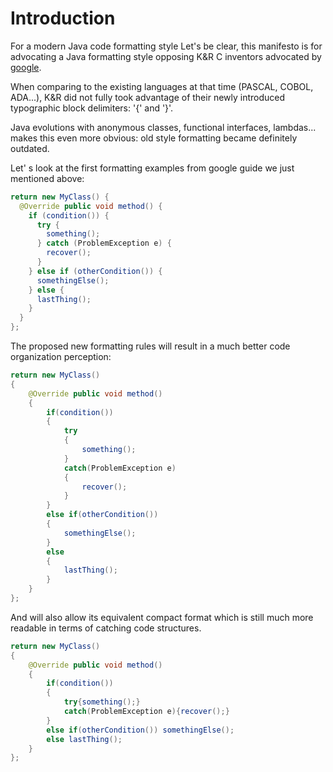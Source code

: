 # Introduction
For a modern Java code formatting style
Let's be clear, this manifesto is for advocating a Java formatting style opposing K&R C inventors advocated by [google](https://google.github.io/styleguide/javaguide.html).

When comparing to the existing languages at that time (PASCAL, COBOL, ADA...), K&R did not fully took advantage of their newly introduced typographic block delimiters: '{' and '}'.

Java evolutions with anonymous classes, functional interfaces, lambdas... makes this even more obvious: old style formatting became definitely outdated.

Let' s look at the first formatting examples from google guide we just mentioned above:

```java
return new MyClass() {
  @Override public void method() {
    if (condition()) {
      try {
        something();
      } catch (ProblemException e) {
        recover();
      }
    } else if (otherCondition()) {
      somethingElse();
    } else {
      lastThing();
    }
  }
};
```
The proposed new formatting rules will result in a much better code organization perception:

```java
return new MyClass() 
{
    @Override public void method() 
    {
        if(condition()) 
        {
            try 
            {
                something();
            } 
            catch(ProblemException e) 
            {
                recover();
            }
        } 
        else if(otherCondition()) 
        {
            somethingElse();
        } 
        else 
        {
            lastThing();
        }
    }
};
```
And will also allow its equivalent compact format
which is still much more readable in terms of catching code structures.

```java
return new MyClass() 
{
    @Override public void method() 
    {
        if(condition()) 
        {
            try{something();} 
            catch(ProblemException e){recover();}
        } 
        else if(otherCondition()) somethingElse();
        else lastThing();
    }
};
```

